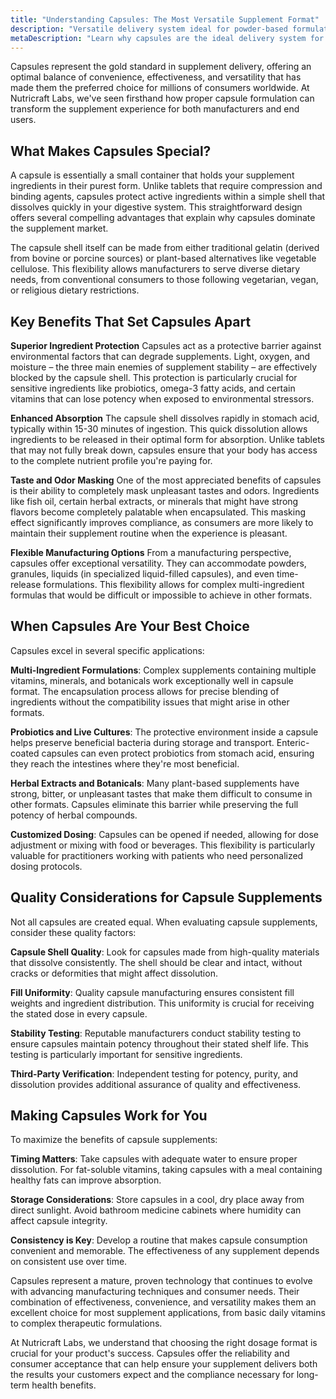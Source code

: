 ```yaml
---
title: "Understanding Capsules: The Most Versatile Supplement Format"
description: "Versatile delivery system ideal for powder-based formulations with rapid absorption."
metaDescription: "Learn why capsules are the ideal delivery system for powder-based supplements. Explore vegetarian options, rapid dissolution benefits, and optimal applications for your supplement needs."
---
```


Capsules represent the gold standard in supplement delivery, offering an optimal balance of convenience, effectiveness, and versatility that has made them the preferred choice for millions of consumers worldwide. At Nutricraft Labs, we've seen firsthand how proper capsule formulation can transform the supplement experience for both manufacturers and end users.

## What Makes Capsules Special?

A capsule is essentially a small container that holds your supplement ingredients in their purest form. Unlike tablets that require compression and binding agents, capsules protect active ingredients within a simple shell that dissolves quickly in your digestive system. This straightforward design offers several compelling advantages that explain why capsules dominate the supplement market.

The capsule shell itself can be made from either traditional gelatin (derived from bovine or porcine sources) or plant-based alternatives like vegetable cellulose. This flexibility allows manufacturers to serve diverse dietary needs, from conventional consumers to those following vegetarian, vegan, or religious dietary restrictions.

## Key Benefits That Set Capsules Apart

**Superior Ingredient Protection**
Capsules act as a protective barrier against environmental factors that can degrade supplements. Light, oxygen, and moisture – the three main enemies of supplement stability – are effectively blocked by the capsule shell. This protection is particularly crucial for sensitive ingredients like probiotics, omega-3 fatty acids, and certain vitamins that can lose potency when exposed to environmental stressors.

**Enhanced Absorption**
The capsule shell dissolves rapidly in stomach acid, typically within 15-30 minutes of ingestion. This quick dissolution allows ingredients to be released in their optimal form for absorption. Unlike tablets that may not fully break down, capsules ensure that your body has access to the complete nutrient profile you're paying for.

**Taste and Odor Masking**
One of the most appreciated benefits of capsules is their ability to completely mask unpleasant tastes and odors. Ingredients like fish oil, certain herbal extracts, or minerals that might have strong flavors become completely palatable when encapsulated. This masking effect significantly improves compliance, as consumers are more likely to maintain their supplement routine when the experience is pleasant.

**Flexible Manufacturing Options**
From a manufacturing perspective, capsules offer exceptional versatility. They can accommodate powders, granules, liquids (in specialized liquid-filled capsules), and even time-release formulations. This flexibility allows for complex multi-ingredient formulas that would be difficult or impossible to achieve in other formats.

## When Capsules Are Your Best Choice

Capsules excel in several specific applications:

**Multi-Ingredient Formulations**: Complex supplements containing multiple vitamins, minerals, and botanicals work exceptionally well in capsule format. The encapsulation process allows for precise blending of ingredients without the compatibility issues that might arise in other formats.

**Probiotics and Live Cultures**: The protective environment inside a capsule helps preserve beneficial bacteria during storage and transport. Enteric-coated capsules can even protect probiotics from stomach acid, ensuring they reach the intestines where they're most beneficial.

**Herbal Extracts and Botanicals**: Many plant-based supplements have strong, bitter, or unpleasant tastes that make them difficult to consume in other formats. Capsules eliminate this barrier while preserving the full potency of herbal compounds.

**Customized Dosing**: Capsules can be opened if needed, allowing for dose adjustment or mixing with food or beverages. This flexibility is particularly valuable for practitioners working with patients who need personalized dosing protocols.

## Quality Considerations for Capsule Supplements

Not all capsules are created equal. When evaluating capsule supplements, consider these quality factors:

**Capsule Shell Quality**: Look for capsules made from high-quality materials that dissolve consistently. The shell should be clear and intact, without cracks or deformities that might affect dissolution.

**Fill Uniformity**: Quality capsule manufacturing ensures consistent fill weights and ingredient distribution. This uniformity is crucial for receiving the stated dose in every capsule.

**Stability Testing**: Reputable manufacturers conduct stability testing to ensure capsules maintain potency throughout their stated shelf life. This testing is particularly important for sensitive ingredients.

**Third-Party Verification**: Independent testing for potency, purity, and dissolution provides additional assurance of quality and effectiveness.

## Making Capsules Work for You

To maximize the benefits of capsule supplements:

**Timing Matters**: Take capsules with adequate water to ensure proper dissolution. For fat-soluble vitamins, taking capsules with a meal containing healthy fats can improve absorption.

**Storage Considerations**: Store capsules in a cool, dry place away from direct sunlight. Avoid bathroom medicine cabinets where humidity can affect capsule integrity.

**Consistency is Key**: Develop a routine that makes capsule consumption convenient and memorable. The effectiveness of any supplement depends on consistent use over time.

Capsules represent a mature, proven technology that continues to evolve with advancing manufacturing techniques and consumer needs. Their combination of effectiveness, convenience, and versatility makes them an excellent choice for most supplement applications, from basic daily vitamins to complex therapeutic formulations.

At Nutricraft Labs, we understand that choosing the right dosage format is crucial for your product's success. Capsules offer the reliability and consumer acceptance that can help ensure your supplement delivers both the results your customers expect and the compliance necessary for long-term health benefits.